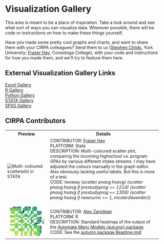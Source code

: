 Visualization Gallery
=======

This area is meant to be a place of inspiration. Take a look around and see what sort of ways you can visualize data. Wherever possible, there will be code or instructions on how to make these things yourself. 

Have you made some pretty cool graphs and charts, and want to share them with your CIRPA colleagues? Send them to us ([Stephen Childs](mailto:sechilds@yorku.ca), York University; [Fraser Hay](mailto:fhay@conestogac.on.ca), Conestoga College), with your code and instructions for how you made them, and we'll try to feature them here.

## External Visualization Gallery Links
[Excel Gallery](https://support.office.com/en-us/article/available-chart-types-in-office-a6187218-807e-4103-9e0a-27cdb19afb90)<br>
[R Gallery](https://www.r-graph-gallery.com/index.html)<br>
[Python Gallery](https://python-graph-gallery.com/)<br>
[STATA Gallery](https://www.stata.com/support/faqs/graphics/gph/stata-graphs/)<br>
[SPSS Gallery](https://stats.idre.ucla.edu/spss/seminars/spssgraphics/graphics-in-spss/)<br>


## CIRPA Contributors
<table>
  <tr>
    <th>Preview</th>
    <th>Details</th> 
  </tr>
  <tr>
    <td><img src="https://github.com/cirpa-acpri/codeshare/blob/master/Visualization%20Gallery/Images/STATA-Scatter-Multicolor.png" alt="Multi-coloured scatterplot in STATA" title="Multi-coloured scatterplot in Stata" width="450"/></td>
    <td>CONTRIBUTOR: <a href=mailto:fhay@conestogac.on.ca>Fraser Hay</a><br>PLATFORM: Stata<br>DESCRIPTION: Multi-coloured scatter plot, comparing the incoming highschool vs. program GPAs by various different intake streams. I may have adjusted the colours manually in the graph editor. Also obviously lacking useful labels. But this is more of a test.<br>CODE: <i>twoway (scatter pnavg hsavg) (scatter pnavg hsavg if prestudyprog == 1214) (scatter pnavg hsavg if prestudyprog == 1306) (scatter pnavg hsavg if newcurric == 1, mcolor(lavender))</i></p></td>
   </tr>
   <tr>
    <td><img src="https://raw.githubusercontent.com/Zanidean/autumn/master/README_files/figure-gfm/unnamed-chunk-4-1.png" alt="Heatmap of models from autumn R package" title="Heatmap of models from autumn R package" width="450"/></td>
     <td>CONTRIBUTOR: <a href=mailto:AZanidean@mhc.ab.ca>Alex Zanidean</a><br>PLATFORM: R<br>DESCRIPTION: Standard heatmap of the output of the <a href=https://github.com/Zanidean/autumn>Automate Many Models (autumn) package</a>.<br>CODE: See the <a href=https://github.com/Zanidean/autumn>autumn package Readme.rmd</a></tr>
</table>
